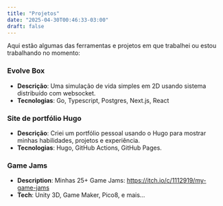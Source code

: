 ```yaml
---
title: "Projetos"
date: "2025-04-30T00:46:33-03:00"
draft: false
---
```


Aqui estão algumas das ferramentas e projetos em que trabalhei ou estou trabalhando no momento:

### **Evolve Box**

- **Descrição**: Uma simulação de vida simples em 2D usando sistema distribuído com websocket.
- **Tecnologias**: Go, Typescript, Postgres, Next.js, React

### **Site de portfólio Hugo**

- **Descrição**: Criei um portfólio pessoal usando o Hugo para mostrar minhas habilidades, projetos e experiência.
- **Tecnologias**: Hugo, GitHub Actions, GitHub Pages.

### **Game Jams**

- **Description**: Minhas 25+ Game Jams: https://itch.io/c/1112919/my-game-jams
- **Tech**: Unity 3D, Game Maker, Pico8, e mais...
